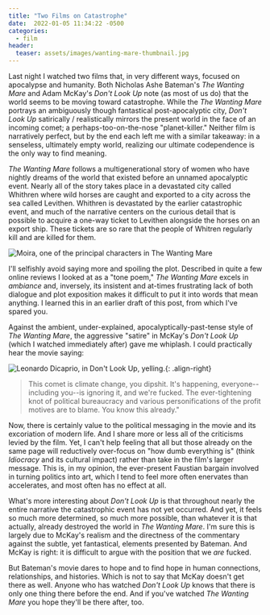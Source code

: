 ```yaml
---
title: "Two Films on Catastrophe"
date:  2022-01-05 11:34:22 -0500
categories:
  - film
header:
  teaser: assets/images/wanting-mare-thumbnail.jpg
---
```


Last night I watched two films that, in very different ways, focused on apocalypse and humanity. Both Nicholas Ashe Bateman's *The Wanting Mare* and Adam McKay's *Don't Look Up* note (as most of us do) that the world seems to be moving toward catastrophe. While the *The Wanting Mare* portrays an ambiguously though fantastical post-apocalyptic city, *Don't Look Up* satirically / realistically mirrors the present world in the face of an incoming comet; a perhaps-too-on-the-nose "planet-killer." Neither film is narratively perfect, but by the end each left me with a similar takeaway: in a senseless, ultimately empty world, realizing our ultimate codependence is the only way to find meaning.

*The Wanting Mare* follows a multigenerational story of women who have nightly dreams of the world that existed before an unnamed apocalyptic event. Nearly all of the story takes place in a devastated city called Whithren where wild horses are caught and exported to a city across the sea called Levithen. Whithren is devastated by the earlier catastrophic event, and much of the narrative centers on the curious detail that is possible to acquire a one-way ticket to Levithen alongside the horses on an export ship. These tickets are so rare that the people of Whitren regularly kill and are killed for them.

![Moira, one of the principal characters in The Wanting Mare](/assets/images/wanting-mare.jpg)

I'll selfishly avoid saying more and spoiling the plot. Described in quite a few online reviews I looked at as a "tone poem," *The Wanting Mare* excels in *ambiance* and, inversely, its insistent and at-times frustrating lack of both dialogue and plot exposition makes it difficult to put it into words that mean anything. I learned this in an earlier draft of this post, from which I've spared you.

Against the ambient, under-explained, apocalyptically-past-tense style of *The Wanting Mare*, the aggressive "satire" in McKay's *Don't Look Up* (which I watched immediately after) gave me whiplash. I could practically hear the movie saying:

![Leonardo Dicaprio, in Don't Look Up, yelling.](/assets/images/dicaprio.jpg){: .align-right}


> This comet is climate change, you dipshit. It's happening, everyone--including you--is ignoring it, and we're fucked. The ever-tightening knot of political bureaucracy and various personifications of the profit motives are to blame. You know this already."


Now, there is certainly value to the political messaging in the movie and its excoriation of modern life. And I share more or less all of the criticisms levied by the film. Yet, I can't help feeling that all but those already on the same page will reductively over-focus on "how dumb everything is" (think *Idiocracy* and its cultural impact) rather than take in the film's larger message. This is, in my opinion, the ever-present Faustian bargain involved in turning politics into art, which I tend to feel more often enervates than accelerates, and most often has no effect at all.

What's more interesting about *Don't Look Up* is that throughout nearly the entire narrative the catastrophic event has not yet occurred. And yet, it feels so much more determined, so much more possible, than whatever it is that actually, already destroyed the world in *The Wanting Mare*. I'm sure this is largely due to McKay's realism and the directness of the commentary against the subtle, yet fantastical, elements presented by Bateman. And McKay is right: it is difficult to argue with the position that we *are* fucked.

But Bateman's movie dares to hope and to find hope in human connections, relationships, and histories. Which is not to say that McKay doesn't get there as well. Anyone who has watched *Don't Look Up* knows that there is only one thing there before the end. And if you've watched *The Wanting Mare* you hope they'll be there after, too.
